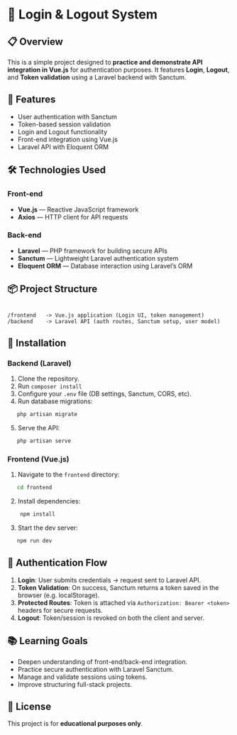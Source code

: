# 🔐 Login & Logout System

## 📋 Overview

This is a simple project designed to **practice and demonstrate API integration in Vue.js** for authentication purposes. It features **Login**, **Logout**, and **Token validation** using a Laravel backend with Sanctum.

## 🚀 Features

- User authentication with Sanctum  
- Token-based session validation  
- Login and Logout functionality  
- Front-end integration using Vue.js  
- Laravel API with Eloquent ORM  

## 🛠️ Technologies Used

### Front-end

- **Vue.js** — Reactive JavaScript framework  
- **Axios** — HTTP client for API requests  

### Back-end

- **Laravel** — PHP framework for building secure APIs  
- **Sanctum** — Lightweight Laravel authentication system  
- **Eloquent ORM** — Database interaction using Laravel’s ORM  

## 📦 Project Structure

```

/frontend   -> Vue.js application (Login UI, token management)
/backend    -> Laravel API (auth routes, Sanctum setup, user model)

```

## 🔧 Installation

### Backend (Laravel)

1. Clone the repository.
2. Run `composer install`
3. Configure your `.env` file (DB settings, Sanctum, CORS, etc).
4. Run database migrations:

``` bash
   php artisan migrate
```

5. Serve the API:

``` bash
   php artisan serve
```

### Frontend (Vue.js)

1. Navigate to the `frontend` directory:

``` bash
   cd frontend
```

2. Install dependencies:

```bash
    npm install
```

3. Start the dev server:

```bash
   npm run dev
```

## 🔐 Authentication Flow

1. **Login**: User submits credentials → request sent to Laravel API.
2. **Token Validation**: On success, Sanctum returns a token saved in the browser (e.g. localStorage).
3. **Protected Routes**: Token is attached via `Authorization: Bearer <token>` headers for secure requests.
4. **Logout**: Token/session is revoked on both the client and server.

## 📚 Learning Goals

* Deepen understanding of front-end/back-end integration.
* Practice secure authentication with Laravel Sanctum.
* Manage and validate sessions using tokens.
* Improve structuring full-stack projects.

## 📄 License

This project is for **educational purposes only**.